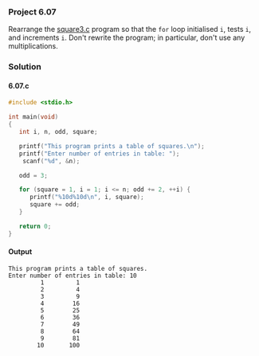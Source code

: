 ### Project 6.07
Rearrange the [square3.c](../../Tutorials/6.5square3.c) program so that the `for` loop initialised `i`, tests `i`, and increments `i`. Don't rewrite the program; in particular, don't use any multiplications.
### Solution
#### 6.07.c
```c
#include <stdio.h>

int main(void)
{
   int i, n, odd, square;

   printf("This program prints a table of squares.\n");
   printf("Enter number of entries in table: ");
    scanf("%d", &n);

   odd = 3;

   for (square = 1, i = 1; i <= n; odd += 2, ++i) {
      printf("%10d%10d\n", i, square);
      square += odd;
   }

   return 0;
}
```
#### Output
```
This program prints a table of squares.
Enter number of entries in table: 10
         1         1
         2         4
         3         9
         4        16
         5        25
         6        36
         7        49
         8        64
         9        81
        10       100
```
